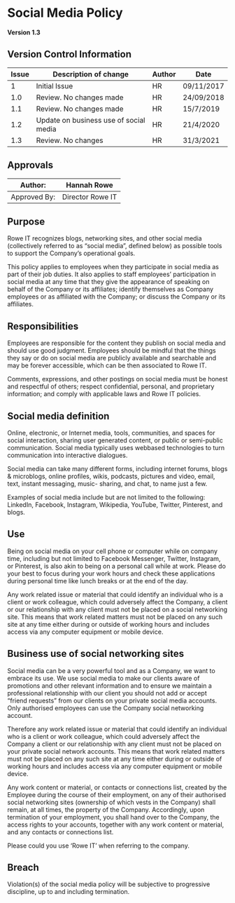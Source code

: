 # Social Media Policy

**Version 1.3**

## Version Control Information

| Issue | Description of change                  | Author | Date       |
| ----- | -------------------------------------- | ------ | ---------- |
| 1     | Initial Issue                          | HR     | 09/11/2017 |
| 1.0   | Review. No changes made                | HR     | 24/09/2018 |
| 1.1   | Review. No changes made                | HR     | 15/7/2019  |
| 1.2   | Update on business use of social media | HR     | 21/4/2020  |
| 1.3   | Review. No changes                     | HR     | 31/3/2021  |

## Approvals

| Author:      | Hannah Rowe      |
| ------------ | ---------------- |
| Approved By: | Director Rowe IT |

## Purpose 

Rowe IT recognizes blogs, networking sites, and other social media (collectively referred to as “social media”, defined below) as possible tools to support the Company’s operational goals.  

This policy applies to employees when they participate in social media as part of their job duties. It also applies to staff employees’ participation in social media at any time that they give the appearance of speaking on behalf of the Company or its affiliates; identify themselves as Company employees or as affiliated with the Company; or discuss the Company or its affiliates. 

## Responsibilities 

Employees are responsible for the content they publish on social media and should use good judgment. Employees should be mindful that the things they say or do on social media are publicly available and searchable and may be forever accessible, which can be then associated to Rowe IT. 

Comments, expressions, and other postings on social media must be honest and respectful of others; respect confidential, personal, and proprietary information; and comply with applicable laws and Rowe IT policies. 

## Social media definition 

Online, electronic, or Internet media, tools, communities, and spaces for social interaction, sharing user generated content, or public or semi-public communication. Social media typically uses webbased technologies to turn communication into interactive dialogues. 

Social media can take many different forms, including internet forums, blogs & microblogs, online profiles, wikis, podcasts, pictures and video, email, text, instant messaging, music- sharing, and chat, to name just a few. 

Examples of social media include but are not limited to the following: LinkedIn, Facebook, Instagram, Wikipedia, YouTube, Twitter, Pinterest, and blogs. 

## Use 

Being on social media on your cell phone or computer while on company time, including but not limited to Facebook Messenger, Twitter, Instagram, or Pinterest, is also akin to being on a personal call while at work. Please do your best to focus during your work hours and check these applications during personal time like lunch breaks or at the end of the day. 

Any work related issue or material that could identify an individual who is a client or work colleague, which could adversely affect the Company, a client or our relationship with any client must not be placed on a social networking site. This means that work related matters must not be placed on any such site at any time either during or outside of working hours and includes access via any computer equipment or mobile device. 

## Business use of social networking sites 

Social media can be a very powerful tool and as a Company, we want to embrace its use. We use social media to make our clients aware of promotions and other relevant information and to ensure we maintain a professional relationship with our client you should not add or accept “friend requests” from our clients on your private social media accounts. Only authorised employees can use the Company social networking account. 

Therefore any work related issue or material that could identify an individual who is a client or work colleague, which could adversely affect the Company a client or our relationship with any client must not be placed on your private social network accounts. This means that work related matters must not be placed on any such site at any time either during or outside of working hours and includes access via any computer equipment or mobile device. 

Any work content or material, or contacts or connections list, created by the Employee during the course of their employment, on any of their authorised social networking sites (ownership of which vests in the Company) shall remain, at all times, the property of the Company. Accordingly, upon termination of your employment, you shall hand over to the Company, the access rights to your accounts, together with any work content or material, and any contacts or connections list. 

Please could you use ‘Rowe IT’ when referring to the company. 

## Breach 

Violation(s) of the social media policy will be subjective to progressive discipline, up to and including termination. 